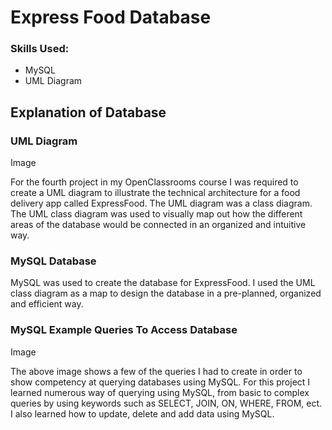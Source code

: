 # Express Food Database

### Skills Used:
- MySQL
- UML Diagram

## Explanation of Database

### UML Diagram

Image

For the fourth project in my OpenClassrooms course I was required to create a UML diagram to illustrate the technical architecture for a food delivery app called ExpressFood.  The UML diagram was a class diagram.  The UML class diagram was used to visually map out how the different areas of the database would be connected in an organized and intuitive way.  
### MySQL Database
MySQL was used to create the database for ExpressFood.  I used the UML class diagram as a map to design the database in a pre-planned, organized and efficient way.

### MySQL Example Queries To Access Database

Image

The above image shows a few of the queries I had to create in order to show competency at querying databases using MySQL.  For this project I learned numerous way of querying using MySQL, from basic to complex queries by using keywords such as SELECT, JOIN, ON, WHERE, FROM, ect.  I also learned how to update, delete and add data using MySQL.


